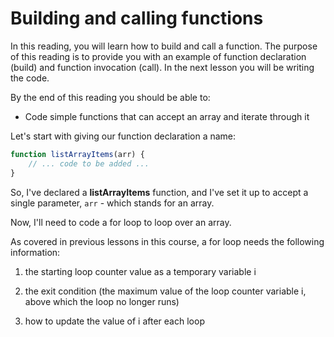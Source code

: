 # Building and calling functions
In this reading, you will learn how to build and call a function. The purpose of this reading is to provide you with an example of function declaration (build) and function invocation (call). In the next lesson you will be writing the code.

By the end of this reading you should be able to:

- Code simple functions that can accept an array and iterate through it

Let's start with giving our function declaration a name:
```javascript
function listArrayItems(arr) {
    // ... code to be added ...
}
```
So, I've declared a **listArrayItems** function, and I've set it up to accept a single parameter, `arr` - which stands for an array.

Now, I'll need to code a for loop to loop over an array.

As covered in previous lessons in this course, a for loop needs the following information: 

1. the starting loop counter value as a temporary variable i 

2. the exit condition (the maximum value of the loop counter variable i, above which the loop no longer runs) 

3. how to update the value of i after each loop